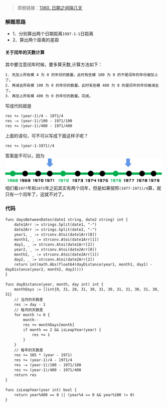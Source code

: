> 原题链接：[1360. 日期之间隔几天](https://leetcode-cn.com/problems/number-of-days-between-two-dates/)
### 解题思路
* 1、分别算出两个日期距离``1997-1-1``日距离
* 2、算出两个距离的差距
#### 关于闰年的天数计算
其中要注意闰年时候，要多算天数,计算方法如下：
```
1. 先加上所有模 4 为 0 的年份的数量。此时有些模 100 为 0 的不是闰年的年份被加上了。
2. 再减去所有模 100 为 0 的年份的数量。此时有些模 400 为 0 的是闰年的年份被减去了。
3. 再加上所有模 400 为 0 的年份的数量。完成。
```
写成代码就是
```golang
res += (year-1)/4 - 1971/4
res -= (year-1)/100 - 1971/100
res += (year-1)/400 - 1971/400
```
上面的语句，可不可以写成下面这样子呢？
```golang
res += (year-1-1971)/4
```
答案是不可以，因为
![grid](../pictures/problems/1360/1.png)
咱们看``1977``年和``1971``年之前其实有两个闰年，但是如果按照``(1977-1971)/4``算，就只有一个闰年了，这就不对了。

### 代码
```golang
func daysBetweenDates(date1 string, date2 string) int {
	date1Arr := strings.Split(date1, "-")
	date2Arr := strings.Split(date2, "-")
	year1, _ := strconv.Atoi(date1Arr[0])
	month1, _ := strconv.Atoi(date1Arr[1])
	day1, _ := strconv.Atoi(date1Arr[2])
	year2, _ := strconv.Atoi(date2Arr[0])
	month2, _ := strconv.Atoi(date2Arr[1])
	day2, _ := strconv.Atoi(date2Arr[2])
	return int(math.Abs(float64(dayDistance(year1, month1, day1) - dayDistance(year2, month2, day2))))
}

func dayDistance(year, month, day int) int {
	monthDays := []int{0, 31, 28, 31, 30, 31, 30, 31, 31, 30, 31, 30, 31}
	// 当月的天数差
	res := day - 1
	// 每月的天数差
	for month != 0 {
		month--
		res += monthDays[month]
		if month == 2 && isLeapYear(year) {
			res += 1
		}
	}
    // 每年的天数差
	res += 365 * (year - 1971)
    res += (year-1)/4 - 1971/4
    res -= (year-1)/100 - 1971/100
    res += (year-1)/400 - 1971/400
	return res
}

func isLeapYear(year int) bool {
	return year%400 == 0 || (year%4 == 0 && year%100 != 0)
}
```